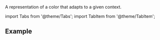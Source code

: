 ---
---

A representation of a color that adapts to a given context.

import Tabs from '@theme/Tabs';
import TabItem from '@theme/TabItem';

## Example

<Tabs>
<TabItem value="srn" label="swiftui-react-native">

```tsx

```

</TabItem>
<TabItem value="swiftui" label="SwiftUI">

```swift

```

</TabItem>
<TabItem value="react-native" label="React Native">

```tsx

```

</TabItem>
</Tabs>